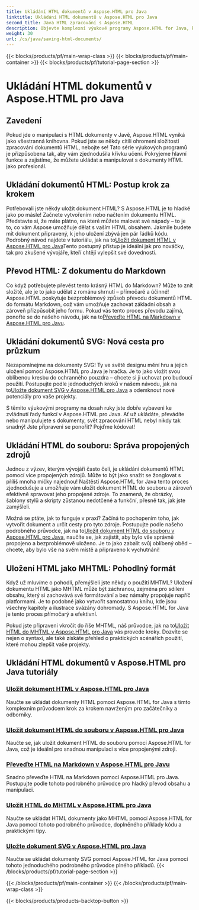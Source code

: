 ```yaml
---
title: Ukládání HTML dokumentů v Aspose.HTML pro Java
linktitle: Ukládání HTML dokumentů v Aspose.HTML pro Java
second_title: Java HTML zpracování s Aspose.HTML
description: Objevte komplexní výukové programy Aspose.HTML for Java, které vás provedou ukládáním dokumentů HTML, převodem na Markdown a dalšími.
weight: 30
url: /cs/java/saving-html-documents/
---
```


{{< blocks/products/pf/main-wrap-class >}}
{{< blocks/products/pf/main-container >}}
{{< blocks/products/pf/tutorial-page-section >}}

# Ukládání HTML dokumentů v Aspose.HTML pro Java

## Zavedení

Pokud jde o manipulaci s HTML dokumenty v Javě, Aspose.HTML vyniká jako všestranná knihovna. Pokud jste se někdy cítili ohromeni složitostí zpracování dokumentů HTML, nebojte se! Tato série výukových programů je přizpůsobena tak, aby vám zjednodušila křivku učení. Pokryjeme hlavní funkce a zajistíme, že můžete ukládat a manipulovat s dokumenty HTML jako profesionál. 

## Ukládání dokumentů HTML: Postup krok za krokem

 Potřebovali jste někdy uložit dokument HTML? S Aspose.HTML je to hladké jako po másle! Začnete vytvořením nebo načtením dokumentu HTML. Představte si, že máte plátno, na které můžete malovat své nápady – to je to, co vám Aspose umožňuje dělat s vaším HTML obsahem. Jakmile budete mít dokument připravený, k jeho uložení zbývá jen pár řádků kódu. Podrobný návod najdete v tutoriálu, jak na to[Uložit dokument HTML v Aspose.HTML pro Java](./save-html-document/)Tento postupný přístup je ideální jak pro nováčky, tak pro zkušené vývojáře, kteří chtějí vylepšit své dovednosti.

## Převod HTML: Z dokumentu do Markdown

 Co když potřebujete převést tento krásný HTML do Markdown? Může to znít složitě, ale je to jako udělat z románu shrnutí – přímočaré a účinné! Aspose.HTML poskytuje bezproblémový způsob převodu dokumentů HTML do formátu Markdown, což vám umožňuje zachovat základní obsah a zároveň přizpůsobit jeho formu. Pokud vás tento proces převodu zajímá, ponořte se do našeho návodu, jak na to[Převeďte HTML na Markdown v Aspose.HTML pro Javu](./convert-html-to-markdown/). 

## Ukládání dokumentů SVG: Nová cesta pro průzkum

 Nezapomínejme na dokumenty SVG! Ty ve světě designu mění hru a jejich uložení pomocí Aspose.HTML pro Java je hračka. Je to jako vložit svou oblíbenou kresbu do ochranného pouzdra – chcete si ji uchovat pro budoucí použití. Postupujte podle jednoduchých kroků v našem návodu, jak na to[Uložte dokument SVG v Aspose.HTML pro Java](./save-svg-document/) a odemknout nové potenciály pro vaše projekty.

S těmito výukovými programy na dosah ruky jste dobře vybaveni ke zvládnutí řady funkcí v Aspose.HTML pro Java. Ať už ukládáte, převádíte nebo manipulujete s dokumenty, svět zpracování HTML nebyl nikdy tak snadný! Jste připraveni se ponořit? Pojďme kódovat!

## Ukládání HTML do souboru: Správa propojených zdrojů

Jednou z výzev, kterým vývojáři často čelí, je ukládání dokumentů HTML pomocí více propojených zdrojů. Může to být jako snažit se žonglovat s příliš mnoha míčky najednou! Naštěstí Aspose.HTML for Java tento proces zjednodušuje a umožňuje vám uložit dokument HTML do souboru a zároveň efektivně spravovat jeho propojené zdroje. To znamená, že obrázky, šablony stylů a skripty zůstanou nedotčené a funkční, přesně tak, jak jste zamýšleli. 

Možná se ptáte, jak to funguje v praxi? Začíná to pochopením toho, jak vytvořit dokument a určit cesty pro tyto zdroje. Postupujte podle našeho podrobného průvodce, jak na to[Uložit dokument HTML do souboru v Aspose.HTML pro Java](./save-html-to-file/), naučíte se, jak zajistit, aby bylo vše správně propojeno a bezproblémově uloženo. Je to jako zabalit svůj oblíbený oběd – chcete, aby bylo vše na svém místě a připraveno k vychutnání!

## Uložení HTML jako MHTML: Pohodlný formát

Když už mluvíme o pohodlí, přemýšleli jste někdy o použití MHTML? Uložení dokumentu HTML jako MHTML může být záchranou, zejména pro sdílení obsahu, který si zachovává své formátování a bez námahy propojuje napříč platformami. Je to podobné jako vytvořit samostatnou knihu, kde jsou všechny kapitoly a ilustrace svázány dohromady. S Aspose.HTML for Java je tento proces přímočarý a efektivní.

 Pokud jste připraveni vkročit do říše MHTML, náš průvodce, jak na to[Uložit HTML do MHTML v Aspose.HTML pro Java](./save-html-to-mhtml/) vás provede kroky. Dozvíte se nejen o syntaxi, ale také získáte přehled o praktických scénářích použití, které mohou zlepšit vaše projekty. 

## Ukládání HTML dokumentů v Aspose.HTML pro Java tutoriály
### [Uložit dokument HTML v Aspose.HTML pro Java](./save-html-document/)
Naučte se ukládat dokumenty HTML pomocí Aspose.HTML for Java s tímto komplexním průvodcem krok za krokem navrženým pro začátečníky a odborníky.
### [Uložit dokument HTML do souboru v Aspose.HTML pro Java](./save-html-to-file/)
Naučte se, jak uložit dokument HTML do souboru pomocí Aspose.HTML for Java, což je ideální pro snadnou manipulaci s více propojenými zdroji.
### [Převeďte HTML na Markdown v Aspose.HTML pro Javu](./convert-html-to-markdown/)
Snadno převeďte HTML na Markdown pomocí Aspose.HTML pro Java. Postupujte podle tohoto podrobného průvodce pro hladký převod obsahu a manipulaci.
### [Uložit HTML do MHTML v Aspose.HTML pro Java](./save-html-to-mhtml/)
Naučte se ukládat HTML dokumenty jako MHTML pomocí Aspose.HTML for Java pomocí tohoto podrobného průvodce, doplněného příklady kódu a praktickými tipy.
### [Uložte dokument SVG v Aspose.HTML pro Java](./save-svg-document/)
Naučte se ukládat dokumenty SVG pomocí Aspose.HTML for Java pomocí tohoto jednoduchého podrobného průvodce plného příkladů.
{{< /blocks/products/pf/tutorial-page-section >}}

{{< /blocks/products/pf/main-container >}}
{{< /blocks/products/pf/main-wrap-class >}}

{{< blocks/products/products-backtop-button >}}
